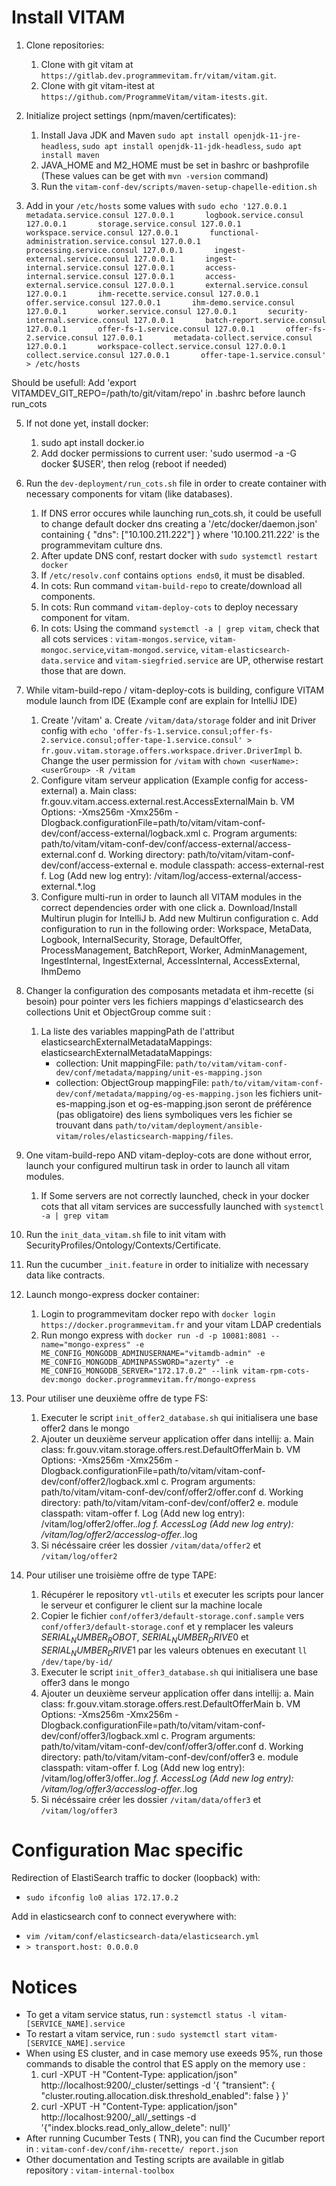 # Install VITAM

1. Clone repositories:
	1. Clone with git vitam at `https://gitlab.dev.programmevitam.fr/vitam/vitam.git`.
    2. Clone with git vitam-itest at `https://github.com/ProgrammeVitam/vitam-itests.git`.

3. Initialize project settings (npm/maven/certificates):
	1. Install Java JDK and Maven `sudo apt install openjdk-11-jre-headless`, `sudo apt install openjdk-11-jdk-headless`, `sudo apt install maven`
	2. JAVA_HOME and M2_HOME must be set in bashrc or bashprofile (These values can be get with `mvn -version` command)
	3. Run the `vitam-conf-dev/scripts/maven-setup-chapelle-edition.sh`

4. Add in your `/etc/hosts` some values with `sudo echo '127.0.0.1       metadata.service.consul
127.0.0.1       logbook.service.consul
127.0.0.1       storage.service.consul
127.0.0.1       workspace.service.consul
127.0.0.1       functional-administration.service.consul
127.0.0.1       processing.service.consul
127.0.0.1       ingest-external.service.consul
127.0.0.1       ingest-internal.service.consul
127.0.0.1       access-internal.service.consul
127.0.0.1       access-external.service.consul
127.0.0.1       external.service.consul
127.0.0.1       ihm-recette.service.consul
127.0.0.1       offer.service.consul
127.0.0.1       ihm-demo.service.consul
127.0.0.1       worker.service.consul
127.0.0.1       security-internal.service.consul
127.0.0.1       batch-report.service.consul
127.0.0.1       offer-fs-1.service.consul
127.0.0.1       offer-fs-2.service.consul
127.0.0.1       metadata-collect.service.consul
127.0.0.1       workspace-collect.service.consul
127.0.0.1       collect.service.consul
127.0.0.1       offer-tape-1.service.consul' > /etc/hosts`

Should be usefull: Add 'export VITAMDEV_GIT_REPO=/path/to/git/vitam/repo' in .bashrc before launch run_cots

5. If not done yet, install docker:
	1. sudo apt install docker.io
	2. Add docker permissions to current user: 'sudo usermod -a -G docker $USER', then relog (reboot if needed)

6. Run the `dev-deployment/run_cots.sh` file in order to create container with necessary components for vitam (like databases).
	1. If DNS error occures while launching run_cots.sh, it could be usefull to change default docker dns creating a '/etc/docker/daemon.json' containing { "dns": ["10.100.211.222"] } where '10.100.211.222' is the programmevitam culture dns.
	2. After update DNS conf, restart docker with `sudo systemctl restart docker`
	3. If `/etc/resolv.conf` contains `options ends0`, it must be disabled.
	3. In cots: Run command `vitam-build-repo` to create/download all components.
	4. In cots: Run command `vitam-deploy-cots` to deploy necessary component for vitam.
    5. In cots: Using the command `systemctl -a | grep vitam`, check that all cots services :  `vitam-mongos.service`, `vitam-mongoc.service`,`vitam-mongod.service`, `vitam-elasticsearch-data.service` and `vitam-siegfried.service` are UP, otherwise restart those that are down.

7. While vitam-build-repo / vitam-deploy-cots is building, configure VITAM module launch from IDE (Example conf are explain for IntelliJ IDE)
	1. Create '/vitam'
		a. Create `/vitam/data/storage` folder and init Driver config with `echo 'offer-fs-1.service.consul;offer-fs-2.service.consul;offer-tape-1.service.consul' > fr.gouv.vitam.storage.offers.workspace.driver.DriverImpl`
		b. Change the user permission for `/vitam` with `chown <userName>:<userGroup> -R /vitam`
	2. Configure vitam serveur application (Example config for access-external)
		a. Main class: fr.gouv.vitam.access.external.rest.AccessExternalMain
		b. VM Options: -Xms256m -Xmx256m -Dlogback.configurationFile=path/to/vitam/vitam-conf-dev/conf/access-external/logback.xml
		c. Program arguments: path/to/vitam/vitam-conf-dev/conf/access-external/access-external.conf
		d. Working directory: path/to/vitam/vitam-conf-dev/conf/access-external
		e. module classpath: access-external-rest
		f. Log (Add new log entry): /vitam/log/access-external/access-external.*.log
	3. Configure multi-run in order to launch all VITAM modules in the correct dependencies order with one click
		a. Download/Install Multirun plugin for IntelliJ
		b. Add new Multirun configuration
		c. Add configuration to run in the following order: Workspace, MetaData, Logbook, InternalSecurity, Storage, DefaultOffer, ProcessManagement, BatchReport, Worker, AdminManagement, IngestInternal, IngestExternal, AccessInternal, AccessExternal, IhmDemo

8. Changer la configuration des composants metadata et ihm-recette (si besoin) pour pointer vers les fichiers mappings d'elasticsearch des collections Unit et ObjectGroup comme suit : 
   1. La liste des variables mappingPath de l'attribut elasticsearchExternalMetadataMappings:
      elasticsearchExternalMetadataMappings:
		- collection: Unit
  		  mappingFile: `path/to/vitam/vitam-conf-dev/conf/metadata/mapping/unit-es-mapping.json`
		- collection: ObjectGroup
          mappingFile: `path/to/vitam/vitam-conf-dev/conf/metadata/mapping/og-es-mapping.json`
    les fichiers unit-es-mapping.json et og-es-mapping.json seront de préférence (pas obligatoire) des liens symboliques vers les fichier se trouvant dans `path/to/vitam/deployment/ansible-vitam/roles/elasticsearch-mapping/files`.
	
9. One vitam-build-repo AND vitam-deploy-cots are done without error, launch your configured multirun task in order to launch all vitam modules. 
	1. If Some servers are not correctly launched, check in your docker cots that all vitam services are successfully launched with `systemctl -a | grep vitam` 

10. Run the `init_data_vitam.sh` file to init vitam with SecurityProfiles/Ontology/Contexts/Certificate.

11. Run the cucumber `_init.feature` in order to initialize with necessary data like contracts.

12. Launch mongo-express docker container:
	1. Login to programmevitam docker repo with `docker login https://docker.programmevitam.fr` and your vitam LDAP credentials
	2. Run mongo express with `docker run -d -p 10081:8081 --name="mongo-express" -e ME_CONFIG_MONGODB_ADMINUSERNAME="vitamdb-admin" -e ME_CONFIG_MONGODB_ADMINPASSWORD="azerty" -e ME_CONFIG_MONGODB_SERVER="172.17.0.2" --link vitam-rpm-cots-dev:mongo docker.programmevitam.fr/mongo-express`

13. Pour utiliser une deuxième offre de type FS:
    1. Executer le script `init_offer2_database.sh` qui initialisera une base offer2 dans le mongo
	2. Ajouter un deuxième serveur application offer dans intellij:
		a. Main class: fr.gouv.vitam.storage.offers.rest.DefaultOfferMain
		b. VM Options: -Xms256m -Xmx256m -Dlogback.configurationFile=path/to/vitam/vitam-conf-dev/conf/offer2/logback.xml
		c. Program arguments: path/to/vitam/vitam-conf-dev/conf/offer2/offer.conf
		d. Working directory: path/to/vitam/vitam-conf-dev/conf/offer2
		e. module classpath: vitam-offer
		f. Log (Add new log entry): /vitam/log/offer2/offer.*.log
		f. AccessLog (Add new log entry): /vitam/log/offer2/accesslog-offer.*.log
	3. Si nécéssaire créer les dossier `/vitam/data/offer2` et `/vitam/log/offer2`

14. Pour utiliser une troisième offre de type TAPE:
    1. Récupérer le repository `vtl-utils` et executer les scripts pour lancer le serveur et configurer le client sur la machine locale
	2. Copier le fichier `conf/offer3/default-storage.conf.sample` vers `conf/offer3/default-storage.conf` et y remplacer les valeurs $SERIAL_NUMBER_ROBOT$, $SERIAL_NUMBER_DRIVE0$ et $SERIAL_NUMBER_DRIVE1$ par les valeurs obtenues en executant `ll /dev/tape/by-id/`
    2. Executer le script  `init_offer3_database.sh` qui initialisera une base offer3 dans le mongo
	3. Ajouter un deuxième serveur application offer dans intellij:
		a. Main class: fr.gouv.vitam.storage.offers.rest.DefaultOfferMain
		b. VM Options: -Xms256m -Xmx256m -Dlogback.configurationFile=path/to/vitam/vitam-conf-dev/conf/offer3/logback.xml
		c. Program arguments: path/to/vitam/vitam-conf-dev/conf/offer3/offer.conf
		d. Working directory: path/to/vitam/vitam-conf-dev/conf/offer3
		e. module classpath: vitam-offer
		f. Log (Add new log entry): /vitam/log/offer3/offer.*.log
		f. AccessLog (Add new log entry): /vitam/log/offer3/accesslog-offer.*.log
	4. Si nécéssaire créer les dossier `/vitam/data/offer3` et `/vitam/log/offer3`

# Configuration Mac specific
Redirection of ElastiSearch traffic to docker (loopback) with:
* `sudo ifconfig lo0 alias 172.17.0.2`

Add in elasticsearch conf to connect everywhere with:
* `vim /vitam/conf/elasticsearch-data/elasticsearch.yml`
* `> transport.host: 0.0.0.0`

# Notices

* To get a vitam service status, run : `systemctl status -l vitam-[SERVICE_NAME].service`
* To restart a vitam service, run : `sudo systemctl start vitam-[SERVICE_NAME].service`
* When using ES cluster, and in case memory use exeeds 95%, run those commands to disable the control that ES apply on the memory use :
   1. curl -XPUT -H "Content-Type: application/json" http://localhost:9200/_cluster/settings -d '{ "transient": { "cluster.routing.allocation.disk.threshold_enabled": false } }'
   2. curl -XPUT -H "Content-Type: application/json" http://localhost:9200/_all/_settings -d '{"index.blocks.read_only_allow_delete": null}'
* After running Cucumber Tests ( TNR), you can find the Cucumber report in : `vitam-conf-dev/conf/ihm-recette/ report.json`
* Other documentation and Testing scripts are available in gitlab repository : `vitam-internal-toolbox`   